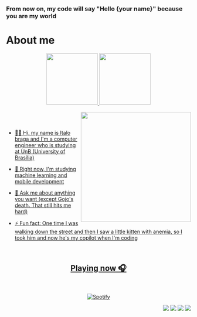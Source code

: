 ### From now on, my code will say "Hello {your name}" because you are my world
<h1> About me </h1>


<div align="center">
  <a href= "https://github.com/Italohek">
  <img height="140" src="https://github-readme-stats.vercel.app/api?username=Italohek&show_icons=true&theme=ayu-mirage&include_all_comits=true&count_private=true"/>
  <img height="140" src="https://github-readme-stats.vercel.app/api/top-langs/?username=Italohek&layout=compact&langs_count=16&theme=ayu-mirage"/>
</div>
    
<br> 

<div>
  <a href= "https://github.com/Italohek">
  <img align="right" src= "https://github.com/Italohek/Italohek/assets/132797328/1116a4bf-cadf-4a72-bfcc-46385a99d115" width="300" />
</div>
<br>
<br>

- 👨‍💻 Hi, my name is Italo braga and I'm a computer engineer who is studying at UnB (University of Brasília)

- 👯 Right now, I'm studying machine learning and mobile development

- 💬 Ask me about anything you want (except Gojo's death. That still hits me hard)

- ⚡ Fun fact: One time I was walking down the street and then I saw a little kitten with anemia, so I took him and now he's my copilot when I'm coding

<br>

<div class="container" align="center">
<h2> Playing now 🎧 </h2>
<br>
  
[![Spotify](https://novatorem-git-main-italo-bragas-projects.vercel.app/api/spotify)](https://open.spotify.com/italohek)
</div>

<div align="right"> 
  <a href = "mailto:italohak@gmail.com"><img src="https://img.shields.io/badge/-Gmail-%23333?style=for-the-badge&logo=gmail&logoColor=white" target="_blank"></a>
  <a href = "https://www.linkedin.com/in/italohek"><img src="https://img.shields.io/badge/LinkedIn-0077B5?style=for-the-badge&logo=linkedin&logoColor=white"></a>
  <a href = "https://instagram.com/italohek"><img src="https://img.shields.io/badge/Instagram-E4405F?style=for-the-badge&logo=instagram&logoColor=white"></a>
  <a href = ""><img src="https://img.shields.io/badge/Portfolio-255E63?style=for-the-badge&logo=About.me&logoColor=white"></a>
</div>

